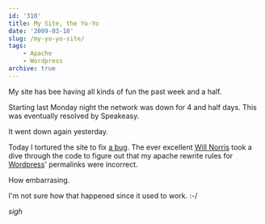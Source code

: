 ```yaml
---
id: '310'
title: My Site, the Yo-Yo
date: '2009-03-18'
slug: /my-yo-yo-site/
tags:
    - Apache
    - Wordpress
archive: true
---
```


My site has bee having all kinds of fun the past week and a half.

Starting last Monday night the network was down for 4 and half days. This was
eventually resolved by Speakeasy.

<!-- more -->

It went down again yesterday.

Today I tortured the site to fix
[a bug](http://code.google.com/p/diso/issues/detail?id=101). The ever
excellent [Will Norris](http://willnorris.com/) took a dive through the code
to figure out that my apache rewrite rules for
[Wordpress](http://wordpress.org/)' permalinks were incorrect.

How embarrasing.

I'm not sure how that happened since it used to work. :-/

_sigh_
